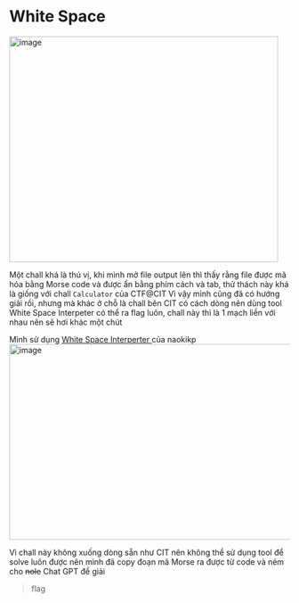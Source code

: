 # White Space
<img width="483" height="405" alt="image" src="https://github.com/user-attachments/assets/9fa8c160-4501-4127-9e26-b529fb12e59d" />

Một chall khá là thú vị, khi mình mở file output lên thì thấy rằng file được mã hóa bằng Morse code và được ẩn bằng phím cách và tab, thử thách này khá là giống với chall `Calculator` của CTF@CIT
Vì vậy mình cũng đã có hướng giải rồi, nhưng mà khác ở chỗ là chall bên CIT có cách dòng nên dùng tool White Space Interpeter có thể ra flag luôn, chall này thì là 1 mạch liền với nhau nên sẽ hơi khác một chút

Mình sử dụng [White Space Interperter ](https://naokikp.github.io/wsi/whitespace.html) của naokikp
<img width="787" height="351" alt="image" src="https://github.com/user-attachments/assets/9bf3decf-2426-4382-a70d-b8d65dc17f95" />

Vì chall này không xuống dòng sẵn như CIT nên không thể sử dụng tool để solve luôn được nên mình đã copy đoạn mã Morse ra được từ code và ném cho ~~nole~~ Chat GPT để giải

> flag

